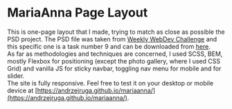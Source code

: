 # MariaAnna Page Layout

This is one-page layout that I made, trying to match as close as possible the PSD project. The PSD file was taken from [Weekly WebDev Challenge](https://www.facebook.com/groups/940002776068923) and this specific one is a task number 9 and can be downloaded from [here](https://drive.google.com/drive/folders/0Bw2hu70L5Ye_eDZUbnRTNWQ3Qlk).<br>
As far as methodologies and techniques are concerned, I used SCSS, BEM, mostly Flexbox for positioning (except the photo gallery, where I used CSS Grid) and vanilla JS for sticky navbar, toggling nav menu for mobile and for slider.<br>
The site is fully responsive. Feel free to test it on your desktop or mobile device at [https://andrzejruga.github.io/mariaanna/](https://andrzejruga.github.io/mariaanna/).
